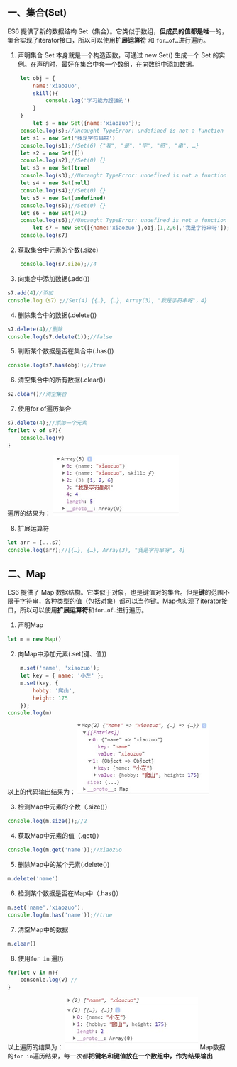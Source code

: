 ## 一、集合(Set)
ES6 提供了新的数据结构 Set（集合）。它类似于数组，**但成员的值都是唯一**的，集合实现了iterator接口，所以可以使用**扩展运算符** 和 `for…of…`进行遍历。

1. 声明集合
Set 本身就是一个构造函数，可通过 new Set() 生成一个 Set 的实例。在声明时，最好在集合中套一个数组，在向数组中添加数据。

```js
	let obj = {
		name:'xiaozuo',
		skill(){
			console.log('学习能力超强的')
		}
	}
        let s = new Set({name:'xiaozuo'});
	console.log(s);//Uncaught TypeError: undefined is not a function
	let s1 = new Set('我是字符串呀')
	console.log(s1);//Set(6) {"我", "是", "字", "符", "串", …}
	let s2 = new Set([])
	console.log(s2);//Set(0) {}
	let s3 = new Set(true)
	console.log(s3);//Uncaught TypeError: undefined is not a function
	let s4 = new Set(null)
	console.log(s4);//Set(0) {}
	let s5 = new Set(undefined)
	console.log(s5);//Set(0) {}
	let s6 = new Set(741)
	console.log(s6);//Uncaught TypeError: undefined is not a function
        let s7 = new Set([{name:'xiaozuo'},obj,[1,2,6],'我是字符串呀']);
	console.log(s7)
```

2. 获取集合中元素的个数(.size)
```js
    console.log(s7.size);//4
```
3. 向集合中添加数据(.add())
```js
s7.add(4)//添加
console.log（s7）;//Set(4) {{…}, {…}, Array(3), "我是字符串呀"，4}
```
4. 删除集合中的数据(.delete())
```js
s7.delete(4)//删除
console.log(s7.delete(1));//false

```
5. 判断某个数据是否在集合中(.has())
```js
console.log(s7.has(obj));//true
```
6. 清空集合中的所有数据(.clear())
```js
s2.clear()//清空集合
```
7. 使用for of遍历集合
```js
s7.delete(4);//添加一个元素
for(let v of s7){
    console.log(v)
}
```
遍历的结果为：
![](../img/set遍历.jpg)

8. 扩展运算符
```js
let arr = [...s7]
console.log(arr);//[{…}, {…}, Array(3), "我是字符串呀", 4]
```

## 二、Map
ES6 提供了 Map 数据结构。它类似于对象，也是键值对的集合。但是**键**的范围不限于字符串，各种类型的值（包括对象）都可以当作键。Map也实现了iterator接口，所以可以使用**扩展运算符**和`for…of…`进行遍历。

1. 声明Map
```js
let m = new Map()
```
2. 向Map中添加元素(.set(键、值))
```js
    m.set('name', 'xiaozuo');
    let key = { name: '小左' };
    m.set(key, {
        hobby: '爬山',
        height: 175
    });
console.log(m)
```
以上的代码输出结果为：
![](../img/map数据.jpg)

3. 检测Map中元素的个数（.size()）
```js
console.log(m.size());//2
```

4. 获取Map中元素的值（.get()）

```js
console.log(m.get('name'));//xiaozuo
```
5. 删除Map中的某个元素(.delete())
```js
m.delete('name')
```
6. 检测某个数据是否在Map中（.has()）
```js
m.set('name','xiaozuo');
console.log(m.has('name'));//true
```
7. 清空Map中的数据
```js
m.clear()
```
8. 使用`for in` 遍历
```js
for(let v in m){
    consonle.log(v) //
}
```
以上遍历的结果为：
![](../img/MAP遍历.jpg)
Map数据的`for in`遍历结果，每一次都**把键名和键值放在一个数组中，作为结果输出**

